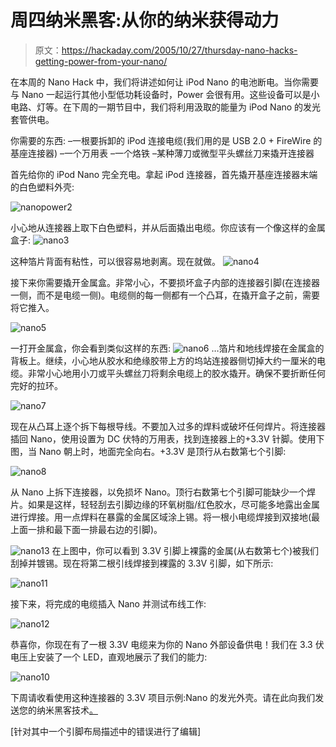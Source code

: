 # 周四纳米黑客:从你的纳米获得动力

> 原文：<https://hackaday.com/2005/10/27/thursday-nano-hacks-getting-power-from-your-nano/>

在本周的 Nano Hack 中，我们将讲述如何让 iPod Nano 的电池断电。当你需要与 Nano 一起运行其他小型低功耗设备时，Power 会很有用。这些设备可以是小电路、灯等。在下周的一期节目中，我们将利用汲取的能量为 iPod Nano 的发光套管供电。

你需要的东西:
–一根要拆卸的 iPod 连接电缆(我们用的是 USB 2.0 + FireWire 的基座连接器)
–一个万用表
–一个烙铁
–某种薄刀或微型平头螺丝刀来撬开连接器

首先给你的 iPod Nano 完全充电。拿起 iPod 连接器，首先撬开基座连接器末端的白色塑料外壳:

![nanopower2](img/bbdcca472692fa133dca307629ca7d4b.png)


小心地从连接器上取下白色塑料，并从后面撬出电缆。你应该有一个像这样的金属盒子:
![nano3](img/a4e2a3daab5ac3504a78d128f694e0f6.png)

这种箔片背面有粘性，可以很容易地剥离。现在就做。
![nano4](img/8afd6e0d2a46f0210d197727415d0225.png)

接下来你需要撬开金属盒。非常小心，不要损坏盒子内部的连接器引脚(在连接器一侧，而不是电缆一侧)。电缆侧的每一侧都有一个凸耳，在撬开盒子之前，需要将它推入。

![nano5](img/c0c6d8d848baf1300d52eac14e0a5a0b.png)

一打开金属盒，你会看到类似这样的东西:
![nano6](img/c1ce939088bc65940ac045bcfabdd38a.png)
…箔片和地线焊接在金属盒的背板上。继续，小心地从胶水和绝缘胶带上方的坞站连接器侧切掉大约一厘米的电缆。非常小心地用小刀或平头螺丝刀将剩余电缆上的胶水撬开。确保不要折断任何完好的拉环。

![nano7](img/0102925f72ee416917913d13422a18e6.png)

现在从凸耳上逐个拆下每根导线。不要加入过多的焊料或破坏任何焊片。将连接器插回 Nano，使用设置为 DC 伏特的万用表，找到连接器上的+3.3V 针脚。使用下图，当 Nano 朝上时，地面完全向右。+3.3V 是顶行从右数第七个引脚:

![nano8](img/f4d869db6eb30b9f44706e7a4d60febf.png)

从 Nano 上拆下连接器，以免损坏 Nano。顶行右数第七个引脚可能缺少一个焊片。如果是这样，轻轻刮去引脚边缘的环氧树脂/红色胶水，尽可能多地露出金属进行焊接。用一点焊料在暴露的金属区域涂上锡。将一根小电缆焊接到双接地(最上面一排和最下面一排最右边的引脚)。

![nano13](img/783cb9aece92f7f550dcc46828d2b49c.png)
在上图中，你可以看到 3.3V 引脚上裸露的金属(从右数第七个)被我们刮掉并镀锡。现在将第二根引线焊接到裸露的 3.3V 引脚，如下所示:

![nano11](img/51812892b4d72500a8c77d7bac939e02.png)

接下来，将完成的电缆插入 Nano 并测试布线工作:

![nano12](img/8a02b33572d425d661f744d002149b10.png)

恭喜你，你现在有了一根 3.3V 电缆来为你的 Nano 外部设备供电！我们在 3.3 伏电压上安装了一个 LED，直观地展示了我们的能力:

![nano10](img/b494249a1980c098c09ef5775063e7cb.png)

下周请收看使用这种连接器的 3.3V 项目示例:Nano 的发光外壳。请在此向我们发送您的纳米黑客技术[。](http://hackaday.com/tips/)

[针对其中一个引脚布局描述中的错误进行了编辑]